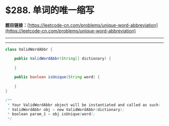 # $288. 单词的唯一缩写

**题目链接：**[https://leetcode-cn.com/problems/unique-word-abbreviation](https://leetcode-cn.com/problems/unique-word-abbreviation)

---

<Cards card="leetcode_288_unique-word-abbreviation"></Cards>

---

```java
class ValidWordAbbr {

    public ValidWordAbbr(String[] dictionary) {
        
    }
    
    public boolean isUnique(String word) {
        
    }
}

/**
 * Your ValidWordAbbr object will be instantiated and called as such:
 * ValidWordAbbr obj = new ValidWordAbbr(dictionary);
 * boolean param_1 = obj.isUnique(word);
 */
```